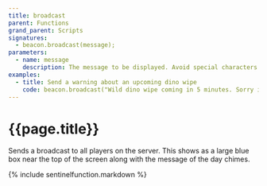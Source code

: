 ```yaml
---
title: broadcast
parent: Functions
grand_parent: Scripts
signatures:
  - beacon.broadcast(message);
parameters:
  - name: message
    description: The message to be displayed. Avoid special characters like emoji and accented characters. The characters which Ark's font can display vary depending on the player's language.
examples:
  - title: Send a warning about an upcoming dino wipe
    code: beacon.broadcast("Wild dino wipe coming in 5 minutes. Sorry in advance if you're taming something.");
---
```

# {{page.title}}

Sends a broadcast to all players on the server. This shows as a large blue box near the top of the screen along with the message of the day chimes.

{% include sentinelfunction.markdown %}

